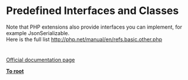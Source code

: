 # Predefined Interfaces and Classes




<div class="phpcode"><span class="html">
Note that PHP extensions also provide interfaces you can implement, for example JsonSerializable.<br>Here is the full list <a href="http://php.net/manual/en/refs.basic.other.php" rel="nofollow" target="_blank">http://php.net/manual/en/refs.basic.other.php</a></span>
</div>
  

#

[Official documentation page](https://www.php.net/manual/en/reserved.interfaces.php)

**[To root](/)**